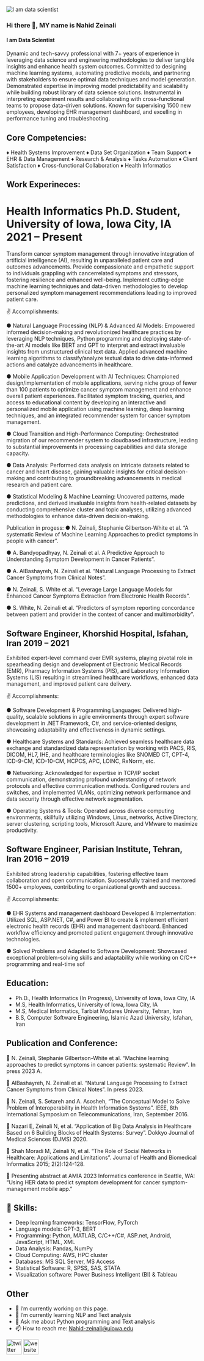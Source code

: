 ![I am data scientist](https://media.licdn.com/dms/image/D4D16AQHTujEeb_8qVA/profile-displaybackgroundimage-shrink_350_1400/0/1690406162505?e=1696464000&v=beta&t=Zv3CU7DcNAU63hxT0461_Z1itpDMHZbE4H4TDBbtfwk)
### Hi there 👋, MY name is Nahid Zeinali
#### I am Data Scientist
Dynamic and tech-savvy professional with 7+ years of experience in leveraging data science and engineering methodologies to deliver tangible insights and enhance health system outcomes. Committed to designing machine learning systems, automating predictive models, and partnering with stakeholders to ensure optimal data techniques and model generation. Demonstrated expertise in improving model predictability and scalability while building robust library of data science solutions. Instrumental in interpreting experiment results and collaborating with cross-functional teams to propose data-driven solutions. Known for supervising 1500 new employees, developing EHR management dashboard, and excelling in performance tuning and troubleshooting. 

## Core Competencies:
♦ Health Systems Improvement
♦ Data Set Organization
♦ Team Support
♦ EHR & Data Management
♦ Research & Analysis
♦ Tasks Automation
♦ Client Satisfaction
♦ Cross-functional Collaboration
♦ Health Informatics 


## Work Experineces:
# Health Informatics Ph.D. Student, University of Iowa, Iowa City, IA 2021 – Present
Transform cancer symptom management through innovative integration of artificial intelligence (AI), resulting in unparalleled patient care and outcomes advancements. Provide compassionate and empathetic support to individuals grappling with cancerrelated symptoms and stressors, fostering resilience and enhanced well-being. Implement cutting-edge machine learning techniques and data-driven methodologies to develop personalized symptom management recommendations leading to
improved patient care.

✌️ Accomplishments:

● Natural Language Processing (NLP) & Advanced AI Models: Empowered informed decision-making and revolutionized healthcare practices by leveraging NLP techniques, Python programming and deploying state-of-the-art AI models like BERT and GPT to interpret and extract invaluable insights from unstructured clinical text data. Applied
advanced machine learning algorithms to classify/analyze textual data to drive data-informed actions and catalyze advancements in healthcare.

● Mobile Application Development with AI Techniques: Championed design/implementation of mobile applications, serving niche group of fewer than 100 patients to optimize cancer symptom management and enhance overall patient experiences. Facilitated symptom tracking, queries, and access to educational content by developing an interactive and
personalized mobile application using machine learning, deep learning techniques, and an integrated recommender system for cancer symptom management.

● Cloud Transition and High-Performance Computing: Orchestrated migration of our recommender system to cloudbased infrastructure, leading to substantial improvements in processing capabilities and data storage capacity.

● Data Analysis: Performed data analysis on intricate datasets related to cancer and heart disease, gaining valuable insights for critical decision-making and contributing to groundbreaking advancements in medical research and patient care.

● Statistical Modeling & Machine Learning: Uncovered patterns, made predictions, and derived invaluable insights from health-related datasets by conducting comprehensive cluster and topic analyses, utilizing advanced methodologies to enhance data-driven decision-making.

Publication in progess: 
●  N. Zeinali, Stephanie Gilbertson-White et al. “A systematic Review of Machine Learning Approaches to predict symptoms in people with cancer”.

● A. Bandyopadhyay, N. Zeinali et al. A Predictive Approach to Understanding Symptom Development in Cancer Patients”.

● A. AlBashayreh, N. Zeinali et al. “Natural Language Processing to Extract Cancer Symptoms from Clinical Notes”.

● N. Zeinali, S. White et al. “Leverage Large Language Models for Enhanced Cancer Symptoms Extraction from Electronic Health Records”.

● S. White, N. Zeinali et al. “Predictors of symptom reporting concordance between patient and provider in the context of cancer and multimorbidity”.

## Software Engineer, Khorshid Hospital, Isfahan, Iran 2019 – 2021

Exhibited expert-level command over EMR systems, playing pivotal role in spearheading design and development of Electronic Medical Records (EMR), Pharmacy Information Systems (PIS), and Laboratory Information Systems (LIS) resulting in streamlined healthcare workflows, enhanced data management, and improved patient care delivery.

✌️ Accomplishments:

● Software Development & Programming Languages: Delivered high-quality, scalable solutions in agile environments through expert software development in .NET Framework, C#, and service-oriented designs, showcasing adaptability and effectiveness in dynamic settings.

● Healthcare Systems and Standards: Achieved seamless healthcare data exchange and standardized data representation by working with PACS, RIS, DICOM, HL7, IHE, and healthcare terminologies like SNOMED CT, CPT-4, ICD-9-CM, ICD-10-CM, HCPCS, APC, LOINC, RxNorm, etc.

● Networking: Acknowledged for expertise in TCP/IP socket communication, demonstrating profound understanding of network protocols and effective communication methods. Configured routers and switches, and implemented VLANs, optimizing network performance and data security through effective network segmentation.

● Operating Systems & Tools: Operated across diverse computing environments, skillfully utilizing Windows, Linux, networks, Active Directory, server clustering, scripting tools, Microsoft Azure, and VMware to maximize productivity.

## Software Engineer, Parisian Institute, Tehran, Iran 2016 – 2019

Exhibited strong leadership capabilities, fostering effective team collaboration and open communication. Successfully trained and mentored 1500+ employees, contributing to organizational growth and success.

✌️ Accomplishments:

● EHR Systems and management dashboard Developed & Implementation: Utilized SQL, ASP.NET, C#, and Power BI to create & implement efficient electronic health records (EHR) and management dashboard. Enhanced workflow efficiency and promoted patient engagement through innovative technologies.

● Solved Problems and Adapted to Software Development: Showcased exceptional problem-solving skills and adaptability while working on C/C++ programming and real-time sof

## Education:
- Ph.D., Health Informatics (In Progress), University of Iowa, Iowa City, IA
- M.S, Health Informatics, University of Iowa, Iowa City, IA
- M.S, Medical Informatics, Tarbiat Modares University, Tehran, Iran
- B.S, Computer Software Engineering, Islamic Azad University, Isfahan, Iran

## Publication and Conference:
 N. Zeinali, Stephanie Gilbertson-White et al. “Machine learning approaches to predict symptoms in cancer patients: systematic Review”. In press 2023 A.

 AlBashayreh, N. Zeinali et al. “Natural Language Processing to Extract Cancer Symptoms from Clinical Notes”. In press 2023.

 N. Zeinali, S. Setareh and A. Asosheh, “The Conceptual Model to Solve Problem of Interoperability in Health Information Systems”. IEEE, 8th International Symposium on Telecommunications, Iran, September 2016.

 Nazari E, Zeinali N, et al. “Application of Big Data Analysis in Healthcare Based on 6 Building Blocks of Health Systems: Survey”. Dokkyo Journal of Medical Sciences (DJMS) 2020.

 Shah Moradi M, Zeinali N, et al. “The Role of Social Networks in Healthcare: Applications and Limitations”. Journal of Health and Biomedical Informatics 2015; 2(2):124-128.

 Presenting abstract at AMIA 2023 Informatics conference in Seattle, WA: “Using HER data to predict symptom development for cancer symptom-management mobile app.”

## 📌 Skills:

-  Deep learning frameworks: TensorFlow, PyTorch 
-  Language models: GPT-3, BERT
-  Programming: Python, MATLAB, C/C++/C#, ASP.net, Android, JavaScript, HTML, XML
-  Data Analysis: Pandas, NumPy 
-  Cloud Computing: AWS, HPC cluster 
-  Databases: MS SQL Server, MS Access 
-  Statistical Software: R, SPSS, SAS, STATA 
-  Visualization software: Power Business Intelligent (BI) & Tableau


  
## Other
- 🔭 I’m currently working on this page. 
- 🌱 I’m currently learning NLP and Text analysis 
- 💬 Ask me about Python programming and Text analysis  
- 📫 How to reach me: Nahid-zeinali@uiowa.edu 


[<img src='https://cdn.jsdelivr.net/npm/simple-icons@3.0.1/icons/twitter.svg' alt='twitter' height='40'>](https://twitter.com/https://twitter.com/ZeinaliNahid)  [<img src='https://cdn.jsdelivr.net/npm/simple-icons@3.0.1/icons/icloud.svg' alt='website' height='40'>](https://myweb.uiowa.edu/nzeinali/)  

